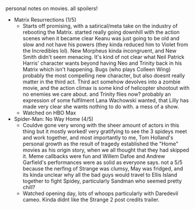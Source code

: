 personal notes on movies. all spoilers!

- Matrix Resurrections (1/5)
  - Starts off promising, with a satirical/meta take on the industry of rebooting the Matrix. started really going downhill with the action scenes when it became clear Keanu was just going to be old and slow and not have his powers (they kinda reduced him to Violet from the Incredibles lol). New Morpheus kinda incongruent, and New Smith didn't seem menacing. It's kind of not clear what Neil Patrick Harris' character wants beyond having Neo and Trinity back in his Matrix which isn't happening. Bugs (who plays Colleen Wing) probably the most compelling new character, but also doesnt really matter in the third act. Third act somehow devolves into a zombie movie, and the action climax is some kind of helicopter shootout with no enemies we care about. and Trinity flies now? probably an expression of some fulfilment Lana Wachowski wanted, that Lilly has made very clear she wants nothing to do with. a mess of a show.
  - Watched on HBO Max
- Spider-Man: No Way Home (4/5)
  - Couldve gone very wrong with the sheer amount of actors in this thing but it mostly worked! very gratifying to see the 3 spideys meet and work together, and most importantly to me, Tom Holland's personal growth as the result of tragedy established the "Home" movies as his origin story, when we all thought that they had skipped it. Meme callbacks were fun and Willem Dafoe and Andrew Garfield's performances were as solid as everyone says. not a 5/5 because the nerfing of Strange was clumsy, May was fridged, and its kinda unclear why all the bad guys would travel to Ellis Island together to fight Spidey, particularly Sandman who seemed pretty chill?
  - Watched opening day, lots of whoops particularly with Daredevil cameo. Kinda didnt like the Strange 2 post credits trailer.
